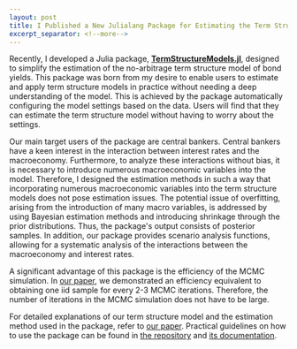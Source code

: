 ```yaml
---
layout: post
title: I Published a New Julialang Package for Estimating the Term Structure Model in the Bayesian Framework
excerpt_separator: <!--more-->
---
```


Recently, I developed a Julia package, [**TermStructureModels.jl**](https://github.com/econPreference/TermStructureModels.jl), designed to simplify the estimation of the no-arbitrage term structure model of bond yields. This package was born from my desire to enable users to estimate and apply term structure models in practice without needing a deep understanding of the model. This is achieved by the package automatically configuring the model settings based on the data. Users will find that they can estimate the term structure model without having to worry about the settings.

 <!--more-->

Our main target users of the package are central bankers. Central bankers have a keen interest in the interaction between interest rates and the macroeconomy. Furthermore, to analyze these interactions without bias, it is necessary to introduce numerous macroeconomic variables into the model. Therefore, I designed the estimation methods in such a way that incorporating numerous macroeconomic variables into the term structure models does not pose estimation issues. The potential issue of overfitting, arising from the introduction of many macro variables, is addressed by using Bayesian estimation methods and introducing shrinkage through the prior distributions. Thus, the package's output consists of posterior samples. In addition, our package provides scenario analysis functions, allowing for a systematic analysis of the interactions between the macroeconomy and interest rates.

A significant advantage of this package is the efficiency of the MCMC simulation. In [our paper](https://papers.ssrn.com/sol3/papers.cfm?abstract_id=4708628), we demonstrated an efficiency equivalent to obtaining one iid sample for every 2-3 MCMC iterations. Therefore, the number of iterations in the MCMC simulation does not have to be large.

For detailed explanations of our term structure model and the estimation method used in the package, refer to [our paper](https://papers.ssrn.com/sol3/papers.cfm?abstract_id=4708628). Practical guidelines on how to use the package can be found in [the repository](https://github.com/econPreference/TermStructureModels.jl) and [its documentation](https://econpreference.github.io/TermStructureModels.jl/dev/).
